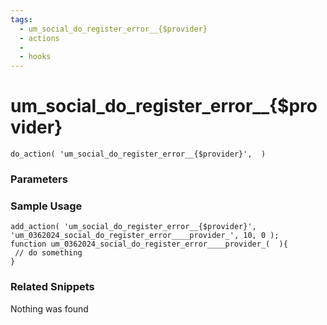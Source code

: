 ```yaml
---
tags: 
  - um_social_do_register_error__{$provider}
  - actions
  - 
  - hooks
---
```

# um\_social\_do\_register\_error\_\_{$provider}

``` php:no-line-numbers
do_action( 'um_social_do_register_error__{$provider}',  )
```
<div class='hook-sep'></div>

### Parameters

<div class='hook-sep'></div>



### Sample Usage

``` php:no-line-numbers
add_action( 'um_social_do_register_error__{$provider}', 'um_0362024_social_do_register_error____provider_', 10, 0 );
function um_0362024_social_do_register_error____provider_(  ){
 // do something
}
```
<div class='hook-sep'></div>



### Related Snippets

Nothing was found


